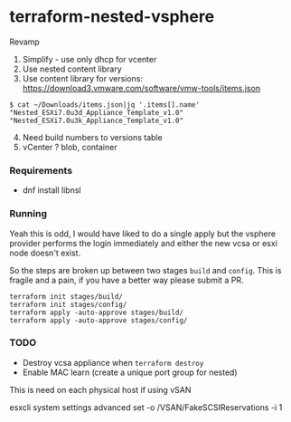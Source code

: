 # terraform-nested-vsphere

Revamp


1. Simplify - use only dhcp for vcenter
2. Use nested content library
3. Use content library for versions: https://download3.vmware.com/software/vmw-tools/items.json

```
$ cat ~/Downloads/items.json|jq '.items[].name'
"Nested_ESXi7.0u3d_Appliance_Template_v1.0"
"Nested_ESXi7.0u3k_Appliance_Template_v1.0"
```
4. Need build numbers to versions table
5. vCenter ? blob, container









### Requirements

- dnf install libnsl


### Running


Yeah this is odd, I would have liked to do a single apply
but the vsphere provider performs the login immediately
and either the new vcsa or esxi node doesn't exist.

So the steps are broken up between two stages `build` and `config`.
This is fragile and a pain, if you have a better way please submit a PR.

```
terraform init stages/build/
terraform init stages/config/
terraform apply -auto-approve stages/build/
terraform apply -auto-approve stages/config/
```


### TODO
- Destroy vcsa appliance when `terraform destroy`
- Enable MAC learn (create a unique port group for nested)


This is need on each physical host if using vSAN

 esxcli system settings advanced set -o /VSAN/FakeSCSIReservations -i 1

